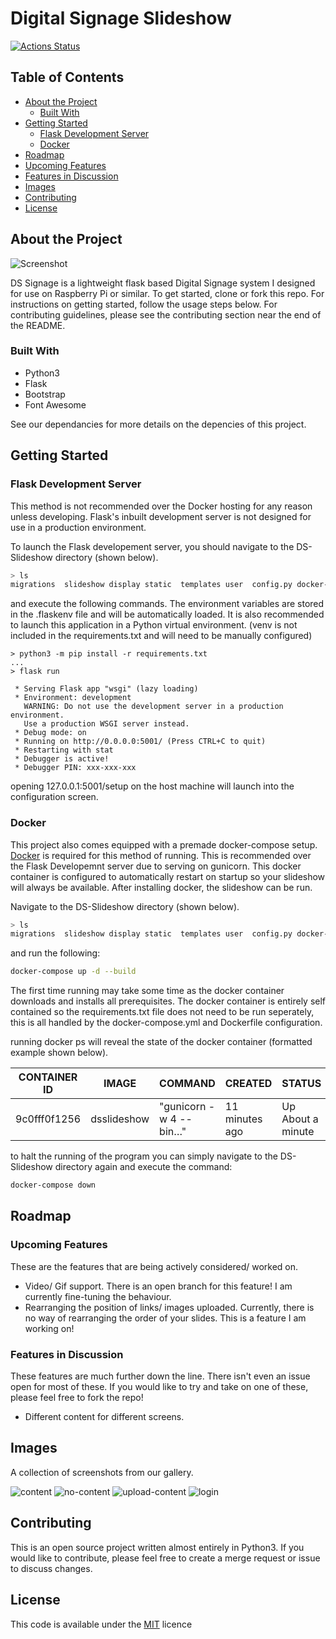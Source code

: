 # Digital Signage Slideshow

[![Actions Status](https://github.com/Digital-Signage-Slideshow/DS_Slideshow/actions/workflows/push.yml/badge.svg)](https://github.com/Digital-Signage-Slideshow/DS_Slideshow/actions)

<!-- TABLE OF CONTENTS -->
## Table of Contents

* [About the Project](#about-the-project)
  * [Built With](#built-with)
* [Getting Started](#getting-started)
  * [Flask Development Server](#flask-development-server)
  * [Docker](#docker)
* [Roadmap](#roadmap)
 * [Upcoming Features](#upcoming-features)
 * [Features in Discussion](#features-in-discussion)
* [Images](#images)
* [Contributing](#contributing)
* [License](#license)

## About the Project

![Screenshot](https://github.com/Digital-Signage-Slideshow/DS_Slideshow/blob/bootstrap/.github/content_screenshot.PNG)

DS Signage is a lightweight flask based Digital Signage system I designed for use on Raspberry Pi or similar. To get started, clone or fork this repo. For instructions on getting started, follow the usage steps below. For contributing guidelines, please see the contributing section near the end of the README.

### Built With

* Python3
* Flask
* Bootstrap
* Font Awesome

See our dependancies for more details on the depencies of this project.

## Getting Started

### Flask Development Server

This method is not recommended over the Docker hosting for any reason unless developing. Flask's inbuilt development server is not designed for use in a production environment.

To launch the Flask developement server, you should navigate to the DS-Slideshow directory (shown below).

```bash
> ls
migrations  slideshow display static  templates user  config.py docker-compose.yml  Dockerfile  README.md requirements.txt  wsgi.py
```

and execute the following commands. The environment variables are stored in the .flaskenv file and will be automatically loaded. It is also recommended to launch this application in a Python virtual environment. (venv is not included in the requirements.txt and will need to be manually configured)

```
> python3 -m pip install -r requirements.txt
...
> flask run

 * Serving Flask app "wsgi" (lazy loading)
 * Environment: development
   WARNING: Do not use the development server in a production environment.
   Use a production WSGI server instead.
 * Debug mode: on
 * Running on http://0.0.0.0:5001/ (Press CTRL+C to quit)
 * Restarting with stat
 * Debugger is active!
 * Debugger PIN: xxx-xxx-xxx
```

opening 127.0.0.1:5001/setup on the host machine will launch into the configuration screen.

### Docker

This project also comes equipped with a premade docker-compose setup. [Docker](https://www.docker.com/products/docker-desktop) is required for this method of running. This is recommended over the Flask Developemnt server due to serving on gunicorn.
This docker container is configured to automatically restart on startup so your slideshow will always be available. After installing docker, the slideshow can be run.

Navigate to the DS-Slideshow directory (shown below).

```bash
> ls
migrations  slideshow display static  templates user  config.py docker-compose.yml  Dockerfile  README.md requirements.txt  wsgi.py
```

and run the following:

```bash
docker-compose up -d --build
```

The first time running may take some time as the docker container downloads and installs all prerequisites. The docker container is entirely self contained so the requirements.txt file does not need to be run seperately, this is all handled by the docker-compose.yml and Dockerfile configuration.

running docker ps will reveal the state of the docker container (formatted example shown below).

| CONTAINER ID | IMAGE | COMMAND | CREATED | STATUS | PORTS | NAMES |
|--------------|-------|---------|---------|--------|-------|-------|
| 9c0fff0f1256 | dsslideshow | "gunicorn -w 4 --bin…" | 11 minutes ago | Up About a minute | 0.0.0.0:80->5000/tcp | ds-slideshow_dsslideshow_1 |

to halt the running of the program you can simply navigate to the DS-Slideshow directory again and execute the command:

```bash
docker-compose down
```

## Roadmap

### Upcoming Features

These are the features that are being actively considered/ worked on. 

* Video/ Gif support. There is an open branch for this feature! I am currently fine-tuning the behaviour.
* Rearranging the position of links/ images uploaded. Currently, there is no way of rearranging the order of your slides. This is a feature I am working on!

### Features in Discussion

These features are much further down the line. There isn't even an issue open for most of these. If you would like to try and take on one of these, please feel free to fork the repo!

* Different content for different screens.

## Images

A collection of screenshots from our gallery.

![content](https://github.com/Digital-Signage-Slideshow/DS_Slideshow/blob/bootstrap/.github/content_screenshot.PNG)
![no-content](https://github.com/Digital-Signage-Slideshow/DS_Slideshow/blob/bootstrap/.github/no_content_screenshot.PNG)
![upload-content](https://github.com/Digital-Signage-Slideshow/DS_Slideshow/blob/bootstrap/.github/upload_content_screenshot.PNG)
![login](https://github.com/Digital-Signage-Slideshow/DS_Slideshow/blob/bootstrap/.github/login_screenshot.PNG)

## Contributing
This is an open source project written almost entirely in Python3. If you would like to contribute, please feel free to create a merge request or issue to discuss changes.

## License
This code is available under the [MIT](https://choosealicense.com/licenses/mit/) licence
